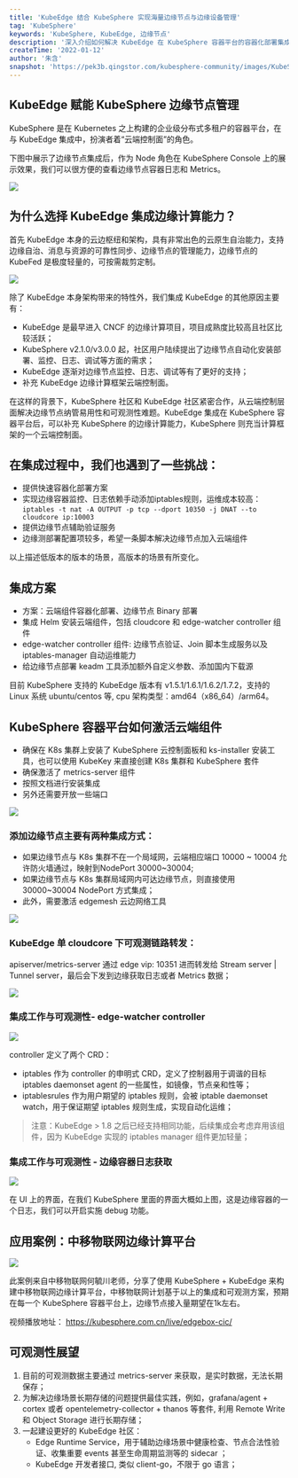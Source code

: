 ```yaml
---
title: 'KubeEdge 结合 KubeSphere 实现海量边缘节点与边缘设备管理'
tag: 'KubeSphere'
keywords: 'KubeSphere, KubeEdge, 边缘节点'
description: '深入介绍如何解决 KubeEdge 在 KubeSphere 容器平台的容器化部署集成和可观测性难题。'
createTime: '2022-01-12'
author: '朱含'
snapshot: 'https://pek3b.qingstor.com/kubesphere-community/images/KubeSphere-KubeEdge-zh.png'
---
```


## KubeEdge 赋能 KubeSphere 边缘节点管理

KubeSphere 是在 Kubernetes 之上构建的企业级分布式多租户的容器平台，在与 KubeEdge 集成中，扮演者着“云端控制面”的角色。

下图中展示了边缘节点集成后，作为 Node 角色在 KubeSphere Console 上的展示效果，我们可以很方便的查看边缘节点容器日志和 Metrics。

![](https://pek3b.qingstor.com/kubesphere-community/images/abc3947ada0084472d3d24fb43d95741.jpg)

## 为什么选择 KubeEdge 集成边缘计算能力？

首先 KubeEdge 本身的云边枢纽和架构，具有非常出色的云原生自治能力，支持边缘自治、消息与资源的可靠性同步、边缘节点的管理能力，边缘节点的 KubeFed 是极度轻量的，可按需裁剪定制。

![](https://pek3b.qingstor.com/kubesphere-community/images/c4390108fc7f7f79447502c88cd43ed2.jpg)

除了 KubeEdge 本身架构带来的特性外，我们集成 KubeEdge 的其他原因主要有：
- KubeEdge 是最早进入 CNCF 的边缘计算项目，项目成熟度比较高且社区比较活跃；
- KubeSphere v2.1.0/v3.0.0 起，社区用户陆续提出了边缘节点自动化安装部署、监控、日志、调试等方面的需求；
- KubeEdge 逐渐对边缘节点监控、日志、调试等有了更好的支持；
- 补充 KubeEdge 边缘计算框架云端控制面。

在这样的背景下，KubeSphere 社区和 KubeEdge 社区紧密合作，从云端控制层面解决边缘节点纳管易用性和可观测性难题。KubeEdge 集成在 KubeSphere 容器平台后，可以补充 KubeSphere 的边缘计算能力，KubeSphere 则充当计算框架的一个云端控制面。

## 在集成过程中，我们也遇到了一些挑战：

- 提供快速容器化部署方案
- 实现边缘容器监控、日志依赖手动添加iptables规则，运维成本较高：`iptables -t nat -A OUTPUT -p tcp --dport 10350 -j DNAT --to cloudcore ip:10003`
- 提供边缘节点辅助验证服务
- 边缘测部署配置项较多，希望一条脚本解决边缘节点加入云端组件

以上描述低版本的版本的场景，高版本的场景有所变化。

## 集成方案
- 方案：云端组件容器化部署、边缘节点 Binary 部署
- 集成 Helm 安装云端组件，包括 cloudcore 和 edge-watcher controller 组件
- edge-watcher controller 组件: 边缘节点验证、Join 脚本生成服务以及 iptables-manager 自动运维能力
- 给边缘节点部署 keadm 工具添加额外自定义参数、添加国内下载源

目前 KubeSphere 支持的 KubeEdge 版本有 v1.5.1/1.6.1/1.6.2/1.7.2，支持的 Linux 系统 ubuntu/centos 等, cpu 架构类型：amd64（x86_64）/arm64。

## KubeSphere 容器平台如何激活云端组件

- 确保在 K8s 集群上安装了 KubeSphere 云控制面板和 ks-installer 安装工具，也可以使用 KubeKey 来直接创建 K8s 集群和 KubeSphere 套件
- 确保激活了 metrics-server 组件
- 按照文档进行安装集成
- 另外还需要开放一些端口

![](https://pek3b.qingstor.com/kubesphere-community/images/fc5588db24a5fb530fdfd3e88884d4d7.jpg)

### 添加边缘节点主要有两种集成方式：
- 如果边缘节点与 K8s 集群不在一个局域网，云端相应端口 10000 ~ 10004 允许防火墙通过，映射到NodePort 30000~30004;
- 如果边缘节点与 K8s 集群局域网内可达边缘节点，则直接使用 30000~30004 NodePort 方式集成；
- 此外，需要激活 edgemesh 云边网络工具

![](https://pek3b.qingstor.com/kubesphere-community/images/966f6a6a1e565e5a332ef0a3adadd0c1.jpg)

### KubeEdge 单 cloudcore 下可观测链路转发：
apiserver/metrics-server 通过 edge vip: 10351 进而转发给 Stream server | Tunnel server，最后会下发到边缘获取日志或者 Metrics 数据；

![](https://pek3b.qingstor.com/kubesphere-community/images/f4cfd7ba969514edebcc97f6b46b24d8.jpg)

### 集成工作与可观测性- edge-watcher controller

![](https://pek3b.qingstor.com/kubesphere-community/images/b58a16f430619838c8cbcd03487ab61e.jpg)

controller 定义了两个 CRD：
- iptables 作为 controller 的申明式 CRD，定义了控制器用于调谐的目标 iptables daemonset agent 的一些属性，如镜像，节点亲和性等；
- iptablesrules 作为用户期望的 iptables 规则，会被 iptable daemonset watch，用于保证期望 iptables 规则生成，实现自动化运维；

> 注意：KubeEdge > 1.8 之后已经支持相同功能，后续集成会考虑弃用该组件，因为 KubeEdge 实现的 iptables manager 组件更加轻量；

### 集成工作与可观测性 - 边缘容器日志获取

![](https://pek3b.qingstor.com/kubesphere-community/images/0ad205fc6fe606742005f83c7d2a6357.jpg)

在 UI 上的界面，在我们 KubeSphere 里面的界面大概如上图，这是边缘容器的一个日志，我们可以开启实施 debug 功能。

## 应用案例：中移物联网边缘计算平台

![](https://pek3b.qingstor.com/kubesphere-community/images/6dd456ed8fbe8f1789b1784e0deb13df.jpg)

此案例来自中移物联网何毓川老师，分享了使用 KubeSphere + KubeEdge 来构建中移物联网边缘计算平台，中移物联网计划基于以上的集成和可观测方案，预期在每一个 KubeSphere 容器平台上，边缘节点接入量期望在1k左右。

视频播放地址： https://kubesphere.com.cn/live/edgebox-cic/

## 可观测性展望
1. 目前的可观测数据主要通过 metrics-server 来获取，是实时数据，无法长期保存；
2. 为解决边缘场景长期存储的问题提供最佳实践，例如，grafana/agent + cortex 或者 opentelemetry-collector + thanos 等套件, 利用 Remote Write 和 Object Storage 进行长期存储；
3. 一起建设更好的 KubeEdge 社区：
   - Edge Runtime Service，用于辅助边缘场景中健康检查、节点合法性验证、收集重要 events 甚至生命周期监测等的 sidecar ；
   - KubeEdge 开发者接口, 类似 client-go，不限于 go 语言；
